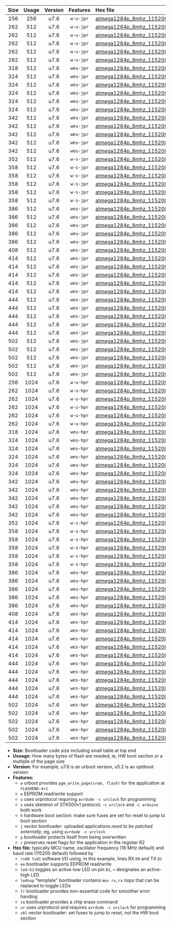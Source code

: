 |Size|Usage|Version|Features|Hex file|
|:-:|:-:|:-:|:-:|:--|
|256|256|u7.6|`w-u-jpr`|[atmega1284p_8mhz_115200bps_rxd0_txd1_ur_vbl.hex](https://raw.githubusercontent.com/stefanrueger/urboot/main/bootloaders/atmega1284p/fcpu_8mhz/115200_bps/atmega1284p_8mhz_115200bps_rxd0_txd1_ur_vbl.hex)|
|262|512|u7.6|`w-u-jpr`|[atmega1284p_8mhz_115200bps_rxd0_txd1_led+b5_ur_vbl.hex](https://raw.githubusercontent.com/stefanrueger/urboot/main/bootloaders/atmega1284p/fcpu_8mhz/115200_bps/atmega1284p_8mhz_115200bps_rxd0_txd1_led+b5_ur_vbl.hex)|
|262|512|u7.6|`w-u-jpr`|[atmega1284p_8mhz_115200bps_rxd0_txd1_led+b7_ur_vbl.hex](https://raw.githubusercontent.com/stefanrueger/urboot/main/bootloaders/atmega1284p/fcpu_8mhz/115200_bps/atmega1284p_8mhz_115200bps_rxd0_txd1_led+b7_ur_vbl.hex)|
|262|512|u7.6|`w-u-jpr`|[atmega1284p_8mhz_115200bps_rxd0_txd1_led+c7_ur_vbl.hex](https://raw.githubusercontent.com/stefanrueger/urboot/main/bootloaders/atmega1284p/fcpu_8mhz/115200_bps/atmega1284p_8mhz_115200bps_rxd0_txd1_led+c7_ur_vbl.hex)|
|262|512|u7.6|`w-u-jpr`|[atmega1284p_8mhz_115200bps_rxd0_txd1_led+d7_ur_vbl.hex](https://raw.githubusercontent.com/stefanrueger/urboot/main/bootloaders/atmega1284p/fcpu_8mhz/115200_bps/atmega1284p_8mhz_115200bps_rxd0_txd1_led+d7_ur_vbl.hex)|
|262|512|u7.6|`w-u-jpr`|[atmega1284p_8mhz_115200bps_rxd0_txd1_lednop_ur_vbl.hex](https://raw.githubusercontent.com/stefanrueger/urboot/main/bootloaders/atmega1284p/fcpu_8mhz/115200_bps/atmega1284p_8mhz_115200bps_rxd0_txd1_lednop_ur_vbl.hex)|
|318|512|u7.6|`weu-jpr`|[atmega1284p_8mhz_115200bps_rxd0_txd1_ee_ur_vbl.hex](https://raw.githubusercontent.com/stefanrueger/urboot/main/bootloaders/atmega1284p/fcpu_8mhz/115200_bps/atmega1284p_8mhz_115200bps_rxd0_txd1_ee_ur_vbl.hex)|
|324|512|u7.6|`weu-jpr`|[atmega1284p_8mhz_115200bps_rxd0_txd1_ee_led+b5_ur_vbl.hex](https://raw.githubusercontent.com/stefanrueger/urboot/main/bootloaders/atmega1284p/fcpu_8mhz/115200_bps/atmega1284p_8mhz_115200bps_rxd0_txd1_ee_led+b5_ur_vbl.hex)|
|324|512|u7.6|`weu-jpr`|[atmega1284p_8mhz_115200bps_rxd0_txd1_ee_led+b7_ur_vbl.hex](https://raw.githubusercontent.com/stefanrueger/urboot/main/bootloaders/atmega1284p/fcpu_8mhz/115200_bps/atmega1284p_8mhz_115200bps_rxd0_txd1_ee_led+b7_ur_vbl.hex)|
|324|512|u7.6|`weu-jpr`|[atmega1284p_8mhz_115200bps_rxd0_txd1_ee_led+c7_ur_vbl.hex](https://raw.githubusercontent.com/stefanrueger/urboot/main/bootloaders/atmega1284p/fcpu_8mhz/115200_bps/atmega1284p_8mhz_115200bps_rxd0_txd1_ee_led+c7_ur_vbl.hex)|
|324|512|u7.6|`weu-jpr`|[atmega1284p_8mhz_115200bps_rxd0_txd1_ee_led+d7_ur_vbl.hex](https://raw.githubusercontent.com/stefanrueger/urboot/main/bootloaders/atmega1284p/fcpu_8mhz/115200_bps/atmega1284p_8mhz_115200bps_rxd0_txd1_ee_led+d7_ur_vbl.hex)|
|324|512|u7.6|`weu-jpr`|[atmega1284p_8mhz_115200bps_rxd0_txd1_ee_lednop_ur_vbl.hex](https://raw.githubusercontent.com/stefanrueger/urboot/main/bootloaders/atmega1284p/fcpu_8mhz/115200_bps/atmega1284p_8mhz_115200bps_rxd0_txd1_ee_lednop_ur_vbl.hex)|
|342|512|u7.6|`weu-jpr`|[atmega1284p_8mhz_115200bps_rxd0_txd1_ee_led+b5_fr_ur_vbl.hex](https://raw.githubusercontent.com/stefanrueger/urboot/main/bootloaders/atmega1284p/fcpu_8mhz/115200_bps/atmega1284p_8mhz_115200bps_rxd0_txd1_ee_led+b5_fr_ur_vbl.hex)|
|342|512|u7.6|`weu-jpr`|[atmega1284p_8mhz_115200bps_rxd0_txd1_ee_led+b7_fr_ur_vbl.hex](https://raw.githubusercontent.com/stefanrueger/urboot/main/bootloaders/atmega1284p/fcpu_8mhz/115200_bps/atmega1284p_8mhz_115200bps_rxd0_txd1_ee_led+b7_fr_ur_vbl.hex)|
|342|512|u7.6|`weu-jpr`|[atmega1284p_8mhz_115200bps_rxd0_txd1_ee_led+c7_fr_ur_vbl.hex](https://raw.githubusercontent.com/stefanrueger/urboot/main/bootloaders/atmega1284p/fcpu_8mhz/115200_bps/atmega1284p_8mhz_115200bps_rxd0_txd1_ee_led+c7_fr_ur_vbl.hex)|
|342|512|u7.6|`weu-jpr`|[atmega1284p_8mhz_115200bps_rxd0_txd1_ee_led+d7_fr_ur_vbl.hex](https://raw.githubusercontent.com/stefanrueger/urboot/main/bootloaders/atmega1284p/fcpu_8mhz/115200_bps/atmega1284p_8mhz_115200bps_rxd0_txd1_ee_led+d7_fr_ur_vbl.hex)|
|342|512|u7.6|`weu-jpr`|[atmega1284p_8mhz_115200bps_rxd0_txd1_ee_lednop_fr_ur_vbl.hex](https://raw.githubusercontent.com/stefanrueger/urboot/main/bootloaders/atmega1284p/fcpu_8mhz/115200_bps/atmega1284p_8mhz_115200bps_rxd0_txd1_ee_lednop_fr_ur_vbl.hex)|
|352|512|u7.6|`w-s-jpr`|[atmega1284p_8mhz_115200bps_rxd0_txd1_vbl.hex](https://raw.githubusercontent.com/stefanrueger/urboot/main/bootloaders/atmega1284p/fcpu_8mhz/115200_bps/atmega1284p_8mhz_115200bps_rxd0_txd1_vbl.hex)|
|358|512|u7.6|`w-s-jpr`|[atmega1284p_8mhz_115200bps_rxd0_txd1_led+b5_vbl.hex](https://raw.githubusercontent.com/stefanrueger/urboot/main/bootloaders/atmega1284p/fcpu_8mhz/115200_bps/atmega1284p_8mhz_115200bps_rxd0_txd1_led+b5_vbl.hex)|
|358|512|u7.6|`w-s-jpr`|[atmega1284p_8mhz_115200bps_rxd0_txd1_led+b7_vbl.hex](https://raw.githubusercontent.com/stefanrueger/urboot/main/bootloaders/atmega1284p/fcpu_8mhz/115200_bps/atmega1284p_8mhz_115200bps_rxd0_txd1_led+b7_vbl.hex)|
|358|512|u7.6|`w-s-jpr`|[atmega1284p_8mhz_115200bps_rxd0_txd1_led+c7_vbl.hex](https://raw.githubusercontent.com/stefanrueger/urboot/main/bootloaders/atmega1284p/fcpu_8mhz/115200_bps/atmega1284p_8mhz_115200bps_rxd0_txd1_led+c7_vbl.hex)|
|358|512|u7.6|`w-s-jpr`|[atmega1284p_8mhz_115200bps_rxd0_txd1_led+d7_vbl.hex](https://raw.githubusercontent.com/stefanrueger/urboot/main/bootloaders/atmega1284p/fcpu_8mhz/115200_bps/atmega1284p_8mhz_115200bps_rxd0_txd1_led+d7_vbl.hex)|
|358|512|u7.6|`w-s-jpr`|[atmega1284p_8mhz_115200bps_rxd0_txd1_lednop_vbl.hex](https://raw.githubusercontent.com/stefanrueger/urboot/main/bootloaders/atmega1284p/fcpu_8mhz/115200_bps/atmega1284p_8mhz_115200bps_rxd0_txd1_lednop_vbl.hex)|
|386|512|u7.6|`weu-jpr`|[atmega1284p_8mhz_115200bps_rxd0_txd1_ee_led+b5_fr_ce_ur_vbl.hex](https://raw.githubusercontent.com/stefanrueger/urboot/main/bootloaders/atmega1284p/fcpu_8mhz/115200_bps/atmega1284p_8mhz_115200bps_rxd0_txd1_ee_led+b5_fr_ce_ur_vbl.hex)|
|386|512|u7.6|`weu-jpr`|[atmega1284p_8mhz_115200bps_rxd0_txd1_ee_led+b7_fr_ce_ur_vbl.hex](https://raw.githubusercontent.com/stefanrueger/urboot/main/bootloaders/atmega1284p/fcpu_8mhz/115200_bps/atmega1284p_8mhz_115200bps_rxd0_txd1_ee_led+b7_fr_ce_ur_vbl.hex)|
|386|512|u7.6|`weu-jpr`|[atmega1284p_8mhz_115200bps_rxd0_txd1_ee_led+c7_fr_ce_ur_vbl.hex](https://raw.githubusercontent.com/stefanrueger/urboot/main/bootloaders/atmega1284p/fcpu_8mhz/115200_bps/atmega1284p_8mhz_115200bps_rxd0_txd1_ee_led+c7_fr_ce_ur_vbl.hex)|
|386|512|u7.6|`weu-jpr`|[atmega1284p_8mhz_115200bps_rxd0_txd1_ee_led+d7_fr_ce_ur_vbl.hex](https://raw.githubusercontent.com/stefanrueger/urboot/main/bootloaders/atmega1284p/fcpu_8mhz/115200_bps/atmega1284p_8mhz_115200bps_rxd0_txd1_ee_led+d7_fr_ce_ur_vbl.hex)|
|386|512|u7.6|`weu-jpr`|[atmega1284p_8mhz_115200bps_rxd0_txd1_ee_lednop_fr_ce_ur_vbl.hex](https://raw.githubusercontent.com/stefanrueger/urboot/main/bootloaders/atmega1284p/fcpu_8mhz/115200_bps/atmega1284p_8mhz_115200bps_rxd0_txd1_ee_lednop_fr_ce_ur_vbl.hex)|
|408|512|u7.6|`wes-jpr`|[atmega1284p_8mhz_115200bps_rxd0_txd1_ee_vbl.hex](https://raw.githubusercontent.com/stefanrueger/urboot/main/bootloaders/atmega1284p/fcpu_8mhz/115200_bps/atmega1284p_8mhz_115200bps_rxd0_txd1_ee_vbl.hex)|
|414|512|u7.6|`wes-jpr`|[atmega1284p_8mhz_115200bps_rxd0_txd1_ee_led+b5_vbl.hex](https://raw.githubusercontent.com/stefanrueger/urboot/main/bootloaders/atmega1284p/fcpu_8mhz/115200_bps/atmega1284p_8mhz_115200bps_rxd0_txd1_ee_led+b5_vbl.hex)|
|414|512|u7.6|`wes-jpr`|[atmega1284p_8mhz_115200bps_rxd0_txd1_ee_led+b7_vbl.hex](https://raw.githubusercontent.com/stefanrueger/urboot/main/bootloaders/atmega1284p/fcpu_8mhz/115200_bps/atmega1284p_8mhz_115200bps_rxd0_txd1_ee_led+b7_vbl.hex)|
|414|512|u7.6|`wes-jpr`|[atmega1284p_8mhz_115200bps_rxd0_txd1_ee_led+c7_vbl.hex](https://raw.githubusercontent.com/stefanrueger/urboot/main/bootloaders/atmega1284p/fcpu_8mhz/115200_bps/atmega1284p_8mhz_115200bps_rxd0_txd1_ee_led+c7_vbl.hex)|
|414|512|u7.6|`wes-jpr`|[atmega1284p_8mhz_115200bps_rxd0_txd1_ee_led+d7_vbl.hex](https://raw.githubusercontent.com/stefanrueger/urboot/main/bootloaders/atmega1284p/fcpu_8mhz/115200_bps/atmega1284p_8mhz_115200bps_rxd0_txd1_ee_led+d7_vbl.hex)|
|414|512|u7.6|`wes-jpr`|[atmega1284p_8mhz_115200bps_rxd0_txd1_ee_lednop_vbl.hex](https://raw.githubusercontent.com/stefanrueger/urboot/main/bootloaders/atmega1284p/fcpu_8mhz/115200_bps/atmega1284p_8mhz_115200bps_rxd0_txd1_ee_lednop_vbl.hex)|
|444|512|u7.6|`wes-jpr`|[atmega1284p_8mhz_115200bps_rxd0_txd1_ee_led+b5_fr_vbl.hex](https://raw.githubusercontent.com/stefanrueger/urboot/main/bootloaders/atmega1284p/fcpu_8mhz/115200_bps/atmega1284p_8mhz_115200bps_rxd0_txd1_ee_led+b5_fr_vbl.hex)|
|444|512|u7.6|`wes-jpr`|[atmega1284p_8mhz_115200bps_rxd0_txd1_ee_led+b7_fr_vbl.hex](https://raw.githubusercontent.com/stefanrueger/urboot/main/bootloaders/atmega1284p/fcpu_8mhz/115200_bps/atmega1284p_8mhz_115200bps_rxd0_txd1_ee_led+b7_fr_vbl.hex)|
|444|512|u7.6|`wes-jpr`|[atmega1284p_8mhz_115200bps_rxd0_txd1_ee_led+c7_fr_vbl.hex](https://raw.githubusercontent.com/stefanrueger/urboot/main/bootloaders/atmega1284p/fcpu_8mhz/115200_bps/atmega1284p_8mhz_115200bps_rxd0_txd1_ee_led+c7_fr_vbl.hex)|
|444|512|u7.6|`wes-jpr`|[atmega1284p_8mhz_115200bps_rxd0_txd1_ee_led+d7_fr_vbl.hex](https://raw.githubusercontent.com/stefanrueger/urboot/main/bootloaders/atmega1284p/fcpu_8mhz/115200_bps/atmega1284p_8mhz_115200bps_rxd0_txd1_ee_led+d7_fr_vbl.hex)|
|444|512|u7.6|`wes-jpr`|[atmega1284p_8mhz_115200bps_rxd0_txd1_ee_lednop_fr_vbl.hex](https://raw.githubusercontent.com/stefanrueger/urboot/main/bootloaders/atmega1284p/fcpu_8mhz/115200_bps/atmega1284p_8mhz_115200bps_rxd0_txd1_ee_lednop_fr_vbl.hex)|
|502|512|u7.6|`wes-jpr`|[atmega1284p_8mhz_115200bps_rxd0_txd1_ee_led+b5_fr_ce_vbl.hex](https://raw.githubusercontent.com/stefanrueger/urboot/main/bootloaders/atmega1284p/fcpu_8mhz/115200_bps/atmega1284p_8mhz_115200bps_rxd0_txd1_ee_led+b5_fr_ce_vbl.hex)|
|502|512|u7.6|`wes-jpr`|[atmega1284p_8mhz_115200bps_rxd0_txd1_ee_led+b7_fr_ce_vbl.hex](https://raw.githubusercontent.com/stefanrueger/urboot/main/bootloaders/atmega1284p/fcpu_8mhz/115200_bps/atmega1284p_8mhz_115200bps_rxd0_txd1_ee_led+b7_fr_ce_vbl.hex)|
|502|512|u7.6|`wes-jpr`|[atmega1284p_8mhz_115200bps_rxd0_txd1_ee_led+c7_fr_ce_vbl.hex](https://raw.githubusercontent.com/stefanrueger/urboot/main/bootloaders/atmega1284p/fcpu_8mhz/115200_bps/atmega1284p_8mhz_115200bps_rxd0_txd1_ee_led+c7_fr_ce_vbl.hex)|
|502|512|u7.6|`wes-jpr`|[atmega1284p_8mhz_115200bps_rxd0_txd1_ee_led+d7_fr_ce_vbl.hex](https://raw.githubusercontent.com/stefanrueger/urboot/main/bootloaders/atmega1284p/fcpu_8mhz/115200_bps/atmega1284p_8mhz_115200bps_rxd0_txd1_ee_led+d7_fr_ce_vbl.hex)|
|502|512|u7.6|`wes-jpr`|[atmega1284p_8mhz_115200bps_rxd0_txd1_ee_lednop_fr_ce_vbl.hex](https://raw.githubusercontent.com/stefanrueger/urboot/main/bootloaders/atmega1284p/fcpu_8mhz/115200_bps/atmega1284p_8mhz_115200bps_rxd0_txd1_ee_lednop_fr_ce_vbl.hex)|
|256|1024|u7.6|`w-u-hpr`|[atmega1284p_8mhz_115200bps_rxd0_txd1_ur.hex](https://raw.githubusercontent.com/stefanrueger/urboot/main/bootloaders/atmega1284p/fcpu_8mhz/115200_bps/atmega1284p_8mhz_115200bps_rxd0_txd1_ur.hex)|
|262|1024|u7.6|`w-u-hpr`|[atmega1284p_8mhz_115200bps_rxd0_txd1_led+b5_ur.hex](https://raw.githubusercontent.com/stefanrueger/urboot/main/bootloaders/atmega1284p/fcpu_8mhz/115200_bps/atmega1284p_8mhz_115200bps_rxd0_txd1_led+b5_ur.hex)|
|262|1024|u7.6|`w-u-hpr`|[atmega1284p_8mhz_115200bps_rxd0_txd1_led+b7_ur.hex](https://raw.githubusercontent.com/stefanrueger/urboot/main/bootloaders/atmega1284p/fcpu_8mhz/115200_bps/atmega1284p_8mhz_115200bps_rxd0_txd1_led+b7_ur.hex)|
|262|1024|u7.6|`w-u-hpr`|[atmega1284p_8mhz_115200bps_rxd0_txd1_led+c7_ur.hex](https://raw.githubusercontent.com/stefanrueger/urboot/main/bootloaders/atmega1284p/fcpu_8mhz/115200_bps/atmega1284p_8mhz_115200bps_rxd0_txd1_led+c7_ur.hex)|
|262|1024|u7.6|`w-u-hpr`|[atmega1284p_8mhz_115200bps_rxd0_txd1_led+d7_ur.hex](https://raw.githubusercontent.com/stefanrueger/urboot/main/bootloaders/atmega1284p/fcpu_8mhz/115200_bps/atmega1284p_8mhz_115200bps_rxd0_txd1_led+d7_ur.hex)|
|262|1024|u7.6|`w-u-hpr`|[atmega1284p_8mhz_115200bps_rxd0_txd1_lednop_ur.hex](https://raw.githubusercontent.com/stefanrueger/urboot/main/bootloaders/atmega1284p/fcpu_8mhz/115200_bps/atmega1284p_8mhz_115200bps_rxd0_txd1_lednop_ur.hex)|
|318|1024|u7.6|`weu-hpr`|[atmega1284p_8mhz_115200bps_rxd0_txd1_ee_ur.hex](https://raw.githubusercontent.com/stefanrueger/urboot/main/bootloaders/atmega1284p/fcpu_8mhz/115200_bps/atmega1284p_8mhz_115200bps_rxd0_txd1_ee_ur.hex)|
|324|1024|u7.6|`weu-hpr`|[atmega1284p_8mhz_115200bps_rxd0_txd1_ee_led+b5_ur.hex](https://raw.githubusercontent.com/stefanrueger/urboot/main/bootloaders/atmega1284p/fcpu_8mhz/115200_bps/atmega1284p_8mhz_115200bps_rxd0_txd1_ee_led+b5_ur.hex)|
|324|1024|u7.6|`weu-hpr`|[atmega1284p_8mhz_115200bps_rxd0_txd1_ee_led+b7_ur.hex](https://raw.githubusercontent.com/stefanrueger/urboot/main/bootloaders/atmega1284p/fcpu_8mhz/115200_bps/atmega1284p_8mhz_115200bps_rxd0_txd1_ee_led+b7_ur.hex)|
|324|1024|u7.6|`weu-hpr`|[atmega1284p_8mhz_115200bps_rxd0_txd1_ee_led+c7_ur.hex](https://raw.githubusercontent.com/stefanrueger/urboot/main/bootloaders/atmega1284p/fcpu_8mhz/115200_bps/atmega1284p_8mhz_115200bps_rxd0_txd1_ee_led+c7_ur.hex)|
|324|1024|u7.6|`weu-hpr`|[atmega1284p_8mhz_115200bps_rxd0_txd1_ee_led+d7_ur.hex](https://raw.githubusercontent.com/stefanrueger/urboot/main/bootloaders/atmega1284p/fcpu_8mhz/115200_bps/atmega1284p_8mhz_115200bps_rxd0_txd1_ee_led+d7_ur.hex)|
|324|1024|u7.6|`weu-hpr`|[atmega1284p_8mhz_115200bps_rxd0_txd1_ee_lednop_ur.hex](https://raw.githubusercontent.com/stefanrueger/urboot/main/bootloaders/atmega1284p/fcpu_8mhz/115200_bps/atmega1284p_8mhz_115200bps_rxd0_txd1_ee_lednop_ur.hex)|
|342|1024|u7.6|`weu-hpr`|[atmega1284p_8mhz_115200bps_rxd0_txd1_ee_led+b5_fr_ur.hex](https://raw.githubusercontent.com/stefanrueger/urboot/main/bootloaders/atmega1284p/fcpu_8mhz/115200_bps/atmega1284p_8mhz_115200bps_rxd0_txd1_ee_led+b5_fr_ur.hex)|
|342|1024|u7.6|`weu-hpr`|[atmega1284p_8mhz_115200bps_rxd0_txd1_ee_led+b7_fr_ur.hex](https://raw.githubusercontent.com/stefanrueger/urboot/main/bootloaders/atmega1284p/fcpu_8mhz/115200_bps/atmega1284p_8mhz_115200bps_rxd0_txd1_ee_led+b7_fr_ur.hex)|
|342|1024|u7.6|`weu-hpr`|[atmega1284p_8mhz_115200bps_rxd0_txd1_ee_led+c7_fr_ur.hex](https://raw.githubusercontent.com/stefanrueger/urboot/main/bootloaders/atmega1284p/fcpu_8mhz/115200_bps/atmega1284p_8mhz_115200bps_rxd0_txd1_ee_led+c7_fr_ur.hex)|
|342|1024|u7.6|`weu-hpr`|[atmega1284p_8mhz_115200bps_rxd0_txd1_ee_led+d7_fr_ur.hex](https://raw.githubusercontent.com/stefanrueger/urboot/main/bootloaders/atmega1284p/fcpu_8mhz/115200_bps/atmega1284p_8mhz_115200bps_rxd0_txd1_ee_led+d7_fr_ur.hex)|
|342|1024|u7.6|`weu-hpr`|[atmega1284p_8mhz_115200bps_rxd0_txd1_ee_lednop_fr_ur.hex](https://raw.githubusercontent.com/stefanrueger/urboot/main/bootloaders/atmega1284p/fcpu_8mhz/115200_bps/atmega1284p_8mhz_115200bps_rxd0_txd1_ee_lednop_fr_ur.hex)|
|352|1024|u7.6|`w-s-hpr`|[atmega1284p_8mhz_115200bps_rxd0_txd1.hex](https://raw.githubusercontent.com/stefanrueger/urboot/main/bootloaders/atmega1284p/fcpu_8mhz/115200_bps/atmega1284p_8mhz_115200bps_rxd0_txd1.hex)|
|358|1024|u7.6|`w-s-hpr`|[atmega1284p_8mhz_115200bps_rxd0_txd1_led+b5.hex](https://raw.githubusercontent.com/stefanrueger/urboot/main/bootloaders/atmega1284p/fcpu_8mhz/115200_bps/atmega1284p_8mhz_115200bps_rxd0_txd1_led+b5.hex)|
|358|1024|u7.6|`w-s-hpr`|[atmega1284p_8mhz_115200bps_rxd0_txd1_led+b7.hex](https://raw.githubusercontent.com/stefanrueger/urboot/main/bootloaders/atmega1284p/fcpu_8mhz/115200_bps/atmega1284p_8mhz_115200bps_rxd0_txd1_led+b7.hex)|
|358|1024|u7.6|`w-s-hpr`|[atmega1284p_8mhz_115200bps_rxd0_txd1_led+c7.hex](https://raw.githubusercontent.com/stefanrueger/urboot/main/bootloaders/atmega1284p/fcpu_8mhz/115200_bps/atmega1284p_8mhz_115200bps_rxd0_txd1_led+c7.hex)|
|358|1024|u7.6|`w-s-hpr`|[atmega1284p_8mhz_115200bps_rxd0_txd1_led+d7.hex](https://raw.githubusercontent.com/stefanrueger/urboot/main/bootloaders/atmega1284p/fcpu_8mhz/115200_bps/atmega1284p_8mhz_115200bps_rxd0_txd1_led+d7.hex)|
|358|1024|u7.6|`w-s-hpr`|[atmega1284p_8mhz_115200bps_rxd0_txd1_lednop.hex](https://raw.githubusercontent.com/stefanrueger/urboot/main/bootloaders/atmega1284p/fcpu_8mhz/115200_bps/atmega1284p_8mhz_115200bps_rxd0_txd1_lednop.hex)|
|386|1024|u7.6|`weu-hpr`|[atmega1284p_8mhz_115200bps_rxd0_txd1_ee_led+b5_fr_ce_ur.hex](https://raw.githubusercontent.com/stefanrueger/urboot/main/bootloaders/atmega1284p/fcpu_8mhz/115200_bps/atmega1284p_8mhz_115200bps_rxd0_txd1_ee_led+b5_fr_ce_ur.hex)|
|386|1024|u7.6|`weu-hpr`|[atmega1284p_8mhz_115200bps_rxd0_txd1_ee_led+b7_fr_ce_ur.hex](https://raw.githubusercontent.com/stefanrueger/urboot/main/bootloaders/atmega1284p/fcpu_8mhz/115200_bps/atmega1284p_8mhz_115200bps_rxd0_txd1_ee_led+b7_fr_ce_ur.hex)|
|386|1024|u7.6|`weu-hpr`|[atmega1284p_8mhz_115200bps_rxd0_txd1_ee_led+c7_fr_ce_ur.hex](https://raw.githubusercontent.com/stefanrueger/urboot/main/bootloaders/atmega1284p/fcpu_8mhz/115200_bps/atmega1284p_8mhz_115200bps_rxd0_txd1_ee_led+c7_fr_ce_ur.hex)|
|386|1024|u7.6|`weu-hpr`|[atmega1284p_8mhz_115200bps_rxd0_txd1_ee_led+d7_fr_ce_ur.hex](https://raw.githubusercontent.com/stefanrueger/urboot/main/bootloaders/atmega1284p/fcpu_8mhz/115200_bps/atmega1284p_8mhz_115200bps_rxd0_txd1_ee_led+d7_fr_ce_ur.hex)|
|386|1024|u7.6|`weu-hpr`|[atmega1284p_8mhz_115200bps_rxd0_txd1_ee_lednop_fr_ce_ur.hex](https://raw.githubusercontent.com/stefanrueger/urboot/main/bootloaders/atmega1284p/fcpu_8mhz/115200_bps/atmega1284p_8mhz_115200bps_rxd0_txd1_ee_lednop_fr_ce_ur.hex)|
|408|1024|u7.6|`wes-hpr`|[atmega1284p_8mhz_115200bps_rxd0_txd1_ee.hex](https://raw.githubusercontent.com/stefanrueger/urboot/main/bootloaders/atmega1284p/fcpu_8mhz/115200_bps/atmega1284p_8mhz_115200bps_rxd0_txd1_ee.hex)|
|414|1024|u7.6|`wes-hpr`|[atmega1284p_8mhz_115200bps_rxd0_txd1_ee_led+b5.hex](https://raw.githubusercontent.com/stefanrueger/urboot/main/bootloaders/atmega1284p/fcpu_8mhz/115200_bps/atmega1284p_8mhz_115200bps_rxd0_txd1_ee_led+b5.hex)|
|414|1024|u7.6|`wes-hpr`|[atmega1284p_8mhz_115200bps_rxd0_txd1_ee_led+b7.hex](https://raw.githubusercontent.com/stefanrueger/urboot/main/bootloaders/atmega1284p/fcpu_8mhz/115200_bps/atmega1284p_8mhz_115200bps_rxd0_txd1_ee_led+b7.hex)|
|414|1024|u7.6|`wes-hpr`|[atmega1284p_8mhz_115200bps_rxd0_txd1_ee_led+c7.hex](https://raw.githubusercontent.com/stefanrueger/urboot/main/bootloaders/atmega1284p/fcpu_8mhz/115200_bps/atmega1284p_8mhz_115200bps_rxd0_txd1_ee_led+c7.hex)|
|414|1024|u7.6|`wes-hpr`|[atmega1284p_8mhz_115200bps_rxd0_txd1_ee_led+d7.hex](https://raw.githubusercontent.com/stefanrueger/urboot/main/bootloaders/atmega1284p/fcpu_8mhz/115200_bps/atmega1284p_8mhz_115200bps_rxd0_txd1_ee_led+d7.hex)|
|414|1024|u7.6|`wes-hpr`|[atmega1284p_8mhz_115200bps_rxd0_txd1_ee_lednop.hex](https://raw.githubusercontent.com/stefanrueger/urboot/main/bootloaders/atmega1284p/fcpu_8mhz/115200_bps/atmega1284p_8mhz_115200bps_rxd0_txd1_ee_lednop.hex)|
|444|1024|u7.6|`wes-hpr`|[atmega1284p_8mhz_115200bps_rxd0_txd1_ee_led+b5_fr.hex](https://raw.githubusercontent.com/stefanrueger/urboot/main/bootloaders/atmega1284p/fcpu_8mhz/115200_bps/atmega1284p_8mhz_115200bps_rxd0_txd1_ee_led+b5_fr.hex)|
|444|1024|u7.6|`wes-hpr`|[atmega1284p_8mhz_115200bps_rxd0_txd1_ee_led+b7_fr.hex](https://raw.githubusercontent.com/stefanrueger/urboot/main/bootloaders/atmega1284p/fcpu_8mhz/115200_bps/atmega1284p_8mhz_115200bps_rxd0_txd1_ee_led+b7_fr.hex)|
|444|1024|u7.6|`wes-hpr`|[atmega1284p_8mhz_115200bps_rxd0_txd1_ee_led+c7_fr.hex](https://raw.githubusercontent.com/stefanrueger/urboot/main/bootloaders/atmega1284p/fcpu_8mhz/115200_bps/atmega1284p_8mhz_115200bps_rxd0_txd1_ee_led+c7_fr.hex)|
|444|1024|u7.6|`wes-hpr`|[atmega1284p_8mhz_115200bps_rxd0_txd1_ee_led+d7_fr.hex](https://raw.githubusercontent.com/stefanrueger/urboot/main/bootloaders/atmega1284p/fcpu_8mhz/115200_bps/atmega1284p_8mhz_115200bps_rxd0_txd1_ee_led+d7_fr.hex)|
|444|1024|u7.6|`wes-hpr`|[atmega1284p_8mhz_115200bps_rxd0_txd1_ee_lednop_fr.hex](https://raw.githubusercontent.com/stefanrueger/urboot/main/bootloaders/atmega1284p/fcpu_8mhz/115200_bps/atmega1284p_8mhz_115200bps_rxd0_txd1_ee_lednop_fr.hex)|
|502|1024|u7.6|`wes-hpr`|[atmega1284p_8mhz_115200bps_rxd0_txd1_ee_led+b5_fr_ce.hex](https://raw.githubusercontent.com/stefanrueger/urboot/main/bootloaders/atmega1284p/fcpu_8mhz/115200_bps/atmega1284p_8mhz_115200bps_rxd0_txd1_ee_led+b5_fr_ce.hex)|
|502|1024|u7.6|`wes-hpr`|[atmega1284p_8mhz_115200bps_rxd0_txd1_ee_led+b7_fr_ce.hex](https://raw.githubusercontent.com/stefanrueger/urboot/main/bootloaders/atmega1284p/fcpu_8mhz/115200_bps/atmega1284p_8mhz_115200bps_rxd0_txd1_ee_led+b7_fr_ce.hex)|
|502|1024|u7.6|`wes-hpr`|[atmega1284p_8mhz_115200bps_rxd0_txd1_ee_led+c7_fr_ce.hex](https://raw.githubusercontent.com/stefanrueger/urboot/main/bootloaders/atmega1284p/fcpu_8mhz/115200_bps/atmega1284p_8mhz_115200bps_rxd0_txd1_ee_led+c7_fr_ce.hex)|
|502|1024|u7.6|`wes-hpr`|[atmega1284p_8mhz_115200bps_rxd0_txd1_ee_led+d7_fr_ce.hex](https://raw.githubusercontent.com/stefanrueger/urboot/main/bootloaders/atmega1284p/fcpu_8mhz/115200_bps/atmega1284p_8mhz_115200bps_rxd0_txd1_ee_led+d7_fr_ce.hex)|
|502|1024|u7.6|`wes-hpr`|[atmega1284p_8mhz_115200bps_rxd0_txd1_ee_lednop_fr_ce.hex](https://raw.githubusercontent.com/stefanrueger/urboot/main/bootloaders/atmega1284p/fcpu_8mhz/115200_bps/atmega1284p_8mhz_115200bps_rxd0_txd1_ee_lednop_fr_ce.hex)|

- **Size:** Bootloader code size including small table at top end
- **Useage:** How many bytes of flash are needed, ie, HW boot section or a multiple of the page size
- **Version:** For example, u7.6 is an urboot version, o5.2 is an optiboot version
- **Features:**
  + `w` urboot provides `pgm_write_page(sram, flash)` for the application at `FLASHEND-4+1`
  + `e` EEPROM read/write support
  + `u` uses urprotocol requiring `avrdude -c urclock` for programming
  + `s` uses skeleton of STK500v1 protocol; `-c urclock` and `-c arduino` both work
  + `h` hardware boot section: make sure fuses are set for reset to jump to boot section
  + `j` vector bootloader: uploaded applications *need to be patched externally*, eg, using `avrdude -c urclock`
  + `p` bootloader protects itself from being overwritten
  + `r` preserves reset flags for the application in the register R2
- **Hex file:** typically MCU name, oscillator frequency (16 MHz default) and baud rate (115200 default) followed by
  + `rxd0 txd1` software I/O using, in this example, lines RX `D0` and TX `D1`
  + `ee` bootloader supports EEPROM read/write
  + `led-b1` toggles an active-low LED on pin `B1`, `+` designates an active-high LED
  + `lednop` "template" bootloader contains `mov rx,rx` nops that can be replaced to toggle LEDs
  + `fr` bootloader provides non-essential code for smoother error handing
  + `ce` bootloader provides a chip erase command
  + `ur` uses urprotocol and requires `avrdude -c urclock` for programming
  + `vbl` vector bootloader: set fuses to jump to reset, not the HW boot section
